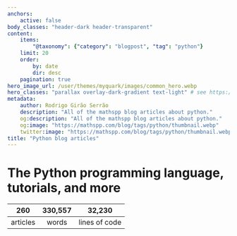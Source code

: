 ```yaml
---
anchors:
    active: false
body_classes: "header-dark header-transparent"
content:
    items:
        "@taxonomy": {"category": "blogpost", "tag": "python"}
    limit: 20
    order:
        by: date
        dir: desc
    pagination: true
hero_image_url: /user/themes/myquark/images/common_hero.webp
hero_classes: "parallax overlay-dark-gradient text-light" # see https://demo.getgrav.org/blog-skeleton/blog/hero-classes
metadata:
    author: Rodrigo Girão Serrão
    description: "All of the mathspp blog articles about python."
    og:description: "All of the mathspp blog articles about python."
    og:image: "https://mathspp.com/blog/tags/python/thumbnail.webp"
    twitter:image: "https://mathspp.com/blog/tags/python/thumbnail.webp"
title: "Python blog articles"
---
```



# The Python programming language, tutorials, and more


<table class="stats-table">
    <thead>
        <tr>
            <th style="text-align: center;">260</th>
            <th style="text-align: center;">330,557</th>
            <th style="text-align: center;">32,230</th>
        </tr>
    </thead>
    <tbody>
        <tr>
            <td style="text-align: center;">articles</td>
            <td style="text-align: center;">words</td>
            <td style="text-align: center;">lines of code</td>
        </tr>
    </tbody>
</table>